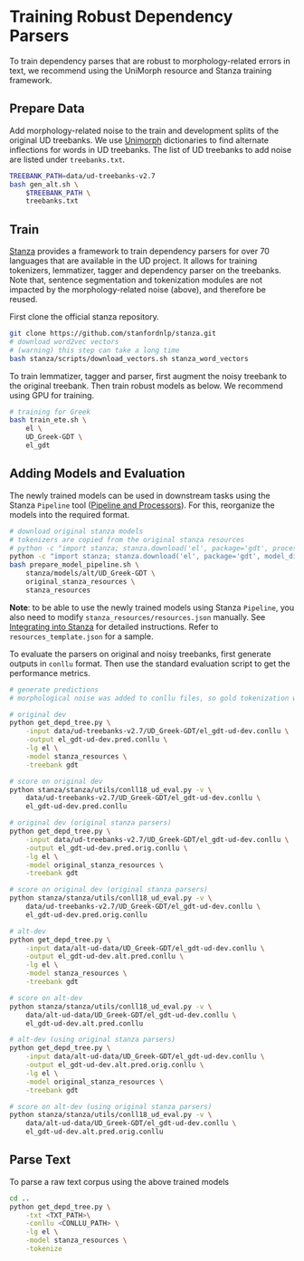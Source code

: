 # Training Robust Dependency Parsers

To train dependency parses that are robust to morphology-related errors in text, we recommend using the UniMorph resource and Stanza training framework.

## Prepare Data

Add morphology-related noise to the train and development splits of the original UD treebanks. We use [Unimorph](https://github.com/unimorph) dictionaries to find alternate inflections for words in UD treebanks. The list of UD treebanks to add noise are listed under `treebanks.txt`.

```bash
TREEBANK_PATH=data/ud-treebanks-v2.7
bash gen_alt.sh \
    $TREEBANK_PATH \
    treebanks.txt
```

## Train

[Stanza](https://stanfordnlp.github.io/stanza/) provides a framework to train dependency parsers for over 70 languages that are available in the UD project. It allows for training tokenizers, lemmatizer, tagger and dependency parser on the treebanks. Note that, sentence segmentation and tokenization modules are not impacted by the morphology-related noise (above), and therefore be reused.

First clone the official stanza repository.

```bash
git clone https://github.com/stanfordnlp/stanza.git
# download word2vec vectors
# (warning) this step can take a long time
bash stanza/scripts/download_vectors.sh stanza_word_vectors
```

To train lemmatizer, tagger and parser, first augment the noisy treebank to the original treebank. Then train robust models as below. We recommend using GPU for training.

```bash
# training for Greek
bash train_ete.sh \
    el \
    UD_Greek-GDT \
    el_gdt
```

## Adding Models and Evaluation

The newly trained models can be used in downstream tasks using the Stanza `Pipeline` tool ([Pipeline and Processors](https://stanfordnlp.github.io/stanza/pipeline.html)). For this, reorganize the models into the required format.

```bash
# download original stanza models
# tokenizers are copied from the original stanza resources
# python -c "import stanza; stanza.download('el', package='gdt', processors='tokenize,mwt', model_dir='original_stanza_resources')"
python -c "import stanza; stanza.download('el', package='gdt', model_dir='original_stanza_resources')"
bash prepare_model_pipeline.sh \
    stanza/models/alt/UD_Greek-GDT \
    original_stanza_resources \
    stanza_resources
```

**Note**: to be able to use the newly trained models using Stanza `Pipeline`, you also need to modify `stanza_resources/resources.json` manually. See [Integrating into Stanza](https://stanfordnlp.github.io/stanza/new_language.html#integrating-into-stanza) for detailed instructions. Refer to `resources_template.json` for a sample.

To evaluate the parsers on original and noisy treebanks, first generate outputs in `conllu` format. Then use the standard evaluation script to get the performance metrics.

```bash
# generate predictions
# morphological noise was added to conllu files, so gold tokenization was assumed

# original dev
python get_depd_tree.py \
    -input data/ud-treebanks-v2.7/UD_Greek-GDT/el_gdt-ud-dev.conllu \
    -output el_gdt-ud-dev.pred.conllu \
    -lg el \
    -model stanza_resources \
    -treebank gdt

# score on original dev
python stanza/stanza/utils/conll18_ud_eval.py -v \
    data/ud-treebanks-v2.7/UD_Greek-GDT/el_gdt-ud-dev.conllu \
    el_gdt-ud-dev.pred.conllu

# original dev (original stanza parsers)
python get_depd_tree.py \
    -input data/ud-treebanks-v2.7/UD_Greek-GDT/el_gdt-ud-dev.conllu \
    -output el_gdt-ud-dev.pred.orig.conllu \
    -lg el \
    -model original_stanza_resources \
    -treebank gdt

# score on original dev (original stanza parsers)
python stanza/stanza/utils/conll18_ud_eval.py -v \
    data/ud-treebanks-v2.7/UD_Greek-GDT/el_gdt-ud-dev.conllu \
    el_gdt-ud-dev.pred.orig.conllu

# alt-dev
python get_depd_tree.py \
    -input data/alt-ud-data/UD_Greek-GDT/el_gdt-ud-dev.conllu \
    -output el_gdt-ud-dev.alt.pred.conllu \
    -lg el \
    -model stanza_resources \
    -treebank gdt

# score on alt-dev
python stanza/stanza/utils/conll18_ud_eval.py -v \
    data/alt-ud-data/UD_Greek-GDT/el_gdt-ud-dev.conllu \
    el_gdt-ud-dev.alt.pred.conllu

# alt-dev (using original stanza parsers)
python get_depd_tree.py \
    -input data/alt-ud-data/UD_Greek-GDT/el_gdt-ud-dev.conllu \
    -output el_gdt-ud-dev.alt.pred.orig.conllu \
    -lg el \
    -model original_stanza_resources \
    -treebank gdt

# score on alt-dev (using original stanza parsers)
python stanza/stanza/utils/conll18_ud_eval.py -v \
    data/alt-ud-data/UD_Greek-GDT/el_gdt-ud-dev.conllu \
    el_gdt-ud-dev.alt.pred.orig.conllu
```

## Parse Text

To parse a raw text corpus using the above trained models

```bash
cd ..
python get_depd_tree.py \
    -txt <TXT_PATH>\
    -conllu <CONLLU_PATH> \
    -lg el \
    -model stanza_resources \
    -tokenize
```
